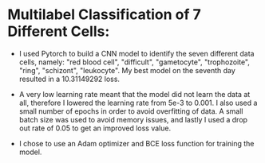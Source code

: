 # Multilabel Classification of 7 Different Cells: 

- I used Pytorch to build a CNN model to identify the seven different data cells, namely: "red blood cell", "difficult", "gametocyte", "trophozoite", "ring", "schizont", "leukocyte". My best model on the seventh day resulted in a 10.31149292 loss.

- A very low learning rate meant that the model did not learn the data at all, therefore I lowered the learning rate from 5e-3 to 0.001. I also used a small number of epochs in order to avoid overfitting of data. A small batch size was used to avoid memory issues, and lastly I used a drop out rate of 0.05 to get an improved loss value.

- I chose to use an Adam optimizer and BCE loss function for training the model.
